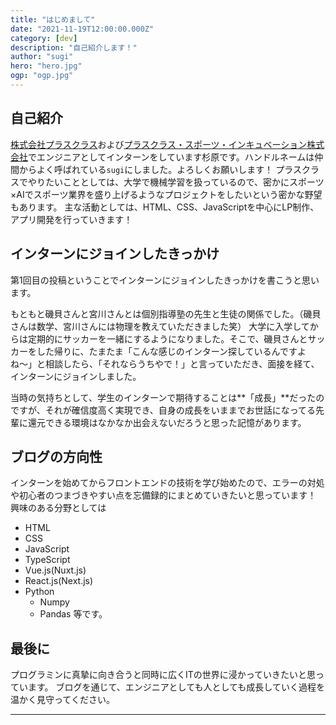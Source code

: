 ```yaml
---
title: "はじめまして"
date: "2021-11-19T12:00:00.000Z"
category: [dev]
description: "自己紹介します！"
author: "sugi"
hero: "hero.jpg"
ogp: "ogp.jpg"
---
```


## 自己紹介
[株式会社プラスクラス](https://plus-class.co.jp/)および[プラスクラス・スポーツ・インキュベーション株式会社](https://plusclass-sports-incubation.co.jp/)でエンジニアとしてインターンをしています杉原です。ハンドルネームは仲間からよく呼ばれている`sugi`にしました。よろしくお願いします！
プラスクラスでやりたいこととしては、大学で機械学習を扱っているので、密かにスポーツ×AIでスポーツ業界を盛り上げるようなプロジェクトをしたいという密かな野望もあります。
主な活動としては、HTML、CSS、JavaScriptを中心にLP制作、アプリ開発を行っていきます！

## インターンにジョインしたきっかけ
第1回目の投稿ということでインターンにジョインしたきっかけを書こうと思います。

もともと磯貝さんと宮川さんとは個別指導塾の先生と生徒の関係でした。（磯貝さんは数学、宮川さんには物理を教えていただきました笑）
大学に入学してからは定期的にサッカーを一緒にするようになりました。そこで、磯貝さんとサッカーをした帰りに、たまたま「こんな感じのインターン探しているんですよね〜」と相談したら、「それならうちやで！」と言っていただき、面接を経て、インターンにジョインしました。

当時の気持ちとして、学生のインターンで期待することは**「成長」**だったのですが、それが確信度高く実現でき、自身の成長をいままでお世話になってる先輩に還元できる環境はなかなか出会えないだろうと思った記憶があります。

## ブログの方向性
インターンを始めてからフロントエンドの技術を学び始めたので、エラーの対処や初心者のつまづきやすい点を忘備録的にまとめていきたいと思っています！
興味のある分野としては
- HTML
- CSS
- JavaScript
- TypeScript
- Vue.js(Nuxt.js)
- React.js(Next.js)
- Python
  - Numpy
  - Pandas
等です。

## 最後に
プログラミンに真摯に向き合うと同時に広くITの世界に浸かっていきたいと思っています。
ブログを通じて、エンジニアとしても人としても成長していく過程を温かく見守ってください。

---